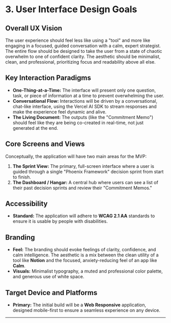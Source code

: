 # **3. User Interface Design Goals**

## **Overall UX Vision**

The user experience should feel less like using a "tool" and more like engaging in a focused, guided conversation with a calm, expert strategist. The entire flow should be designed to take the user from a state of chaotic overwhelm to one of confident clarity. The aesthetic should be minimalist, clean, and professional, prioritizing focus and readability above all else.

## **Key Interaction Paradigms**

- **One-Thing-at-a-Time:** The interface will present only one question, task, or piece of information at a time to prevent overwhelming the user.
- **Conversational Flow:** Interactions will be driven by a conversational, chat-like interface, using the Vercel AI SDK to stream responses and make the experience feel dynamic and alive.
- **The Living Document:** The outputs (like the "Commitment Memo") should feel like they are being co-created in real-time, not just generated at the end.

## **Core Screens and Views**

Conceptually, the application will have two main areas for the MVP:

1. **The Sprint View:** The primary, full-screen interface where a user is guided through a single "Phoenix Framework" decision sprint from start to finish.
2. **The Dashboard / Hangar:** A central hub where users can see a list of their past decision sprints and review their "Commitment Memos."

## **Accessibility**

- **Standard:** The application will adhere to **WCAG 2.1 AA** standards to ensure it is usable by people with disabilities.

## **Branding**

- **Feel:** The branding should evoke feelings of clarity, confidence, and calm intelligence. The aesthetic is a mix between the clean utility of a tool like **Notion** and the focused, anxiety-reducing feel of an app like **Calm**.
- **Visuals:** Minimalist typography, a muted and professional color palette, and generous use of white space.

## **Target Device and Platforms**

- **Primary:** The initial build will be a **Web Responsive** application, designed mobile-first to ensure a seamless experience on any device.

---
